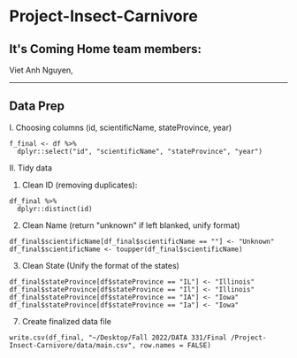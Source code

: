 # Project-Insect-Carnivore

## It's Coming Home team members:
Viet Anh Nguyen, 

---
## Data Prep 
I. Choosing columns (id, scientificName, stateProvince, year)
```
f_final <- df %>%
  dplyr::select("id", "scientificName", "stateProvince", "year")
```

II. Tidy data
1. Clean ID (removing duplicates):
```
df_final %>%
  dplyr::distinct(id)
```
2. Clean Name (return "unknown" if left blanked, unify format)
```
df_final$scientificName[df_final$scientificName == ""] <- "Unknown"
df_final$scientificName <- toupper(df_final$scientificName)
```
3. Clean State (Unify the format of the states)
```
df_final$stateProvince[df$stateProvince == "IL"] <- "Illinois"
df_final$stateProvince[df$stateProvince == "Il"] <- "Illinois"
df_final$stateProvince[df$stateProvince == "IA"] <- "Iowa"
df_final$stateProvince[df$stateProvince == "Ia"] <- "Iowa"
```
7. Create finalized data file 
```
write.csv(df_final, "~/Desktop/Fall 2022/DATA 331/Final /Project-Insect-Carnivore/data/main.csv", row.names = FALSE)
```



